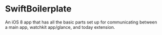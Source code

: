 # SwiftBoilerplate
An iOS 8 app that has all the basic parts set up for communicating between a main app, watchkit app/glance, and today extension.
